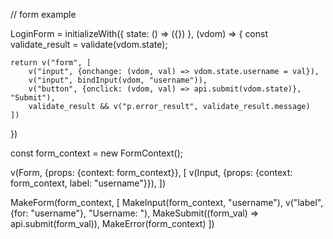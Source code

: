// form example

LoginForm = initializeWith({
	state: () => ({})
}, (vdom) => {
	const validate_result = validate(vdom.state);
	
	return v("form", [
		v("input", {onchange: (vdom, val) => vdom.state.username = val}),
		v("input", bindInput(vdom, "username")),
		v("button", {onclick: (vdom, val) => api.submit(vdom.state)}, "Submit"),
		validate_result && v("p.error_result", validate_result.message)
	])
})

const form_context = new FormContext();

v(Form, {props: {context: form_context}}, [
	v(Input, {props: {context: form_context, label: "username"}}),
])

MakeForm(form_context, [
	MakeInput(form_context, "username"),
	v("label", {for: "username"}, "Username: "),
	MakeSubmit((form_val) => api.submit(form_val)),
	MakeError(form_context)
])